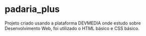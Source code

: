 # padaria_plus
Projeto criado usando a plataforma DEVMEDIA onde estudo sobre  Desenvolvimento Web, foi utilizado o HTML básico e CSS básico.
